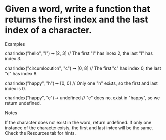 # Given a word, write a function that returns the first index and the last index of a character.

Examples

charIndex("hello", "l") ➞ [2, 3]
// The first "l" has index 2, the last "l" has index 3.

charIndex("circumlocution", "c") ➞ [0, 8]
// The first "c" has index 0, the last "c" has index 8.

charIndex("happy", "h") ➞ [0, 0]
// Only one "h" exists, so the first and last index is 0.

charIndex("happy", "e") ➞ undefined
// "e" does not exist in "happy", so we return undefined.

Notes

If the character does not exist in the word, return undefined.
If only one instance of the character exists, the first and last index will be the same.
Check the Resources tab for hints.

```javascript
```
